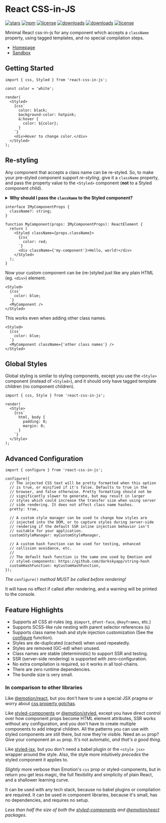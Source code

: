 # React CSS-in-JS

[![stars](https://badgen.net/github/stars/ChrisAckerman/react-css-in-js?color=black)](https://github.com/ChrisAckerman/react-css-in-js)
[![npm](https://badgen.net/npm/v/react-css-in-js?color=red)](https://www.npmjs.com/package/react-css-in-js)
[![license](https://badgen.net/npm/license/react-css-in-js?color=red)](https://opensource.org/licenses/ISC)
[![downloads](https://badgen.net/npm/types/react-css-in-js?color=red)](https://www.npmjs.com/package/react-css-in-js)
[![downloads](https://badgen.net/npm/dw/react-css-in-js?color=red)](https://www.npmjs.com/package/react-css-in-js)
[![license](https://badgen.net/bundlephobia/minzip/react-css-in-js?color=blue)](https://bundlephobia.com/result?p=react-css-in-js)

Minimal React css-in-js for any component which accepts a `className` property, using tagged templates, and no special compilation steps.

- [Homepage](https://react-css-in-js.com)
- [Sandbox](https://codesandbox.io/s/react-css-in-js-iup6f)


## Getting Started

```tsx
import { css, Styled } from 'react-css-in-js';

const color = 'white';

render(
  <Styled>
    {css`
      color: black;
      background-color: hotpink;
      &:hover {
        color: ${color};
      }
    `}
    <div>Hover to change color.</div>
  </Styled>
);
```

## Re-styling
  
Any component that accepts a class name can be re-styled. So, to make your pre-styled component support _re-styling_, give it a `className` property, and pass the property value to the `<Styled>` component (**not** to a Styled component child).

<details>

<summary><strong>Why should I pass the <code>className</code> to the Styled component?</strong></summary>

<small>The inner Styled component will give higher precedence to a dynamic class injected by an outer Styled component, which allows outer styles to override inner styles. The injected class should also not be stringified or concatenated with other classes, because that would remove the Styled metadata from the class. If the injected class is just a plain string, it will be added to all Styled child components as-is.</small>

</details>

```tsx
interface IMyComponentProps {
  className?: string;
}

function MyComponent(props: IMyComponentProps): ReactElement {
  return (
    <Styled className={props.className}>
      {css`
        color: red;
      `}
      <div className={'my-component'}>Hello, world!</div>
    </Styled>
  );
}
```

Now your custom component can be (re-)styled just like any plain HTML (eg. `<div>`) element.

```tsx
<Styled>
  {css`
    color: blue;
  `}
  <MyComponent />
</Styled>
```

This works even when adding other class names.

```tsx
<Styled>
  {css`
    color: blue;
  `}
  <MyComponent className={'other class names'} />
</Styled>
```

## Global Styles

Global styling is similar to styling components, except you use the `<Style>` component (instead of `<Styled>`), and it should only have tagged template children (no component children).

```tsx
import { css, Style } from 'react-css-in-js';

render(
  <Style>
    {css`
      html, body {
        padding: 0;
        margin: 0;
      }
    `}
  </Style>
);
```

## Advanced Configuration

```tsx
import { configure } from 'react-css-in-js';

configure({
  // The injected CSS text will be pretty formatted when this option
  // is true, or minified if it's false. Defaults to true in the
  // browser, and false otherwise. Pretty formatting should not be
  // significantly slower to generate, but may result in larger
  // styles which could increase the transfer size when using server
  // side rendering. It does not affect class name hashes.
  pretty: true,

  // A custom style manager can be used to change how styles are
  // injected into the DOM, or to capture styles during server-side
  // rendering if the default SSR inline injection behavior isn't
  // suitable for your application.
  customStyleManager: myCustomStyleManager,

  // A custom hash function can be used for testing, enhanced
  // collision avoidance, etc.
  //
  // The default hash function is the same one used by Emotion and
  // styled-components: https://github.com/darkskyapp/string-hash
  customHashFunction: myCustomHashFunction,
});
```

_The `configure()` method MUST be called before rendering!_

It will have no effect if called after rendering, and a warning will be printed to the console.

## Feature Highlights

- Supports all CSS at-rules (eg. `@import`, `@font-face`, `@keyframes`, etc.)
- Supports SCSS-like rule nesting with parent selector references (`&`)
- Supports class name hash and style injection customization (See the [configure](https://react-css-in-js.com#configure) function).
- Styles are de-duplicated (cached) when used repeatedly.
- Styles are removed (GC-ed) when unused.
- Class names are stable (deterministic) to support SSR and testing.
- SSR (server-side rendering) is supported with zero-configuration.
- No extra compilation is required, so it works in all tool-chains.
- There are zero runtime dependencies.
- The bundle size is very small.

### In comparison to other libraries

Like [@emotion/react](https://www.npmjs.com/package/@emotion/react), but you don't have to use a special JSX pragma or worry about [css property gotchas](https://emotion.sh/docs/css-prop#gotchas).

Like [styled-components](https://styled-components.com) or [@emotion/styled](https://www.npmjs.com/package/@emotion/styled), except you have direct control over how component props become HTML element attributes, SSR works without any configuration, and you don't have to create multiple components to add integral children. All the patterns you can use with styled components are still there, but now they're visible. Need an `as` prop? Give your component an `as` prop. It's not automatic, _and that's a good thing._

Like [styled-jsx](https://www.npmjs.com/package/styled-jsx), but you don't need a babel plugin or the `<style jsx>` wrapper around the style. Also, the style more intuitively _precedes_ the styled component it applies to.

_Slightly_ more verbose than Emotion's `css` prop or styled-components, but in return you get less magic, the full flexibility and simplicity of plain React, and a shallower learning curve.

It can be used with any tech stack, because no babel plugins or compilation are required. It can be used in component libraries, because it's small, has no dependencies, and requires no setup.

_Less than half the size of both the [styled-components](https://bundlephobia.com/result?p=styled-components) and [@emotion/react](https://bundlephobia.com/result?p=@emotion/react) packages._

<style>
  summary {
    cursor: pointer;
  }
</style>